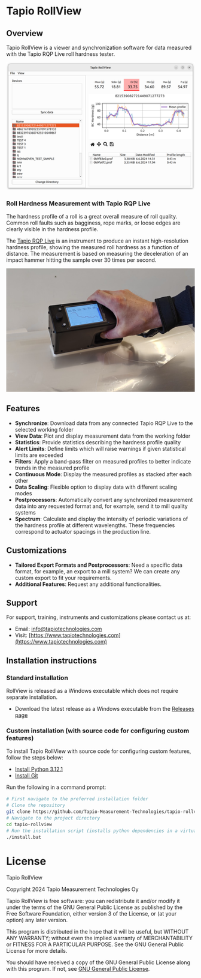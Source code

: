 # Tapio RollView

## Overview
Tapio RollView is a viewer and synchronization software for data measured with the Tapio RQP Live roll hardness tester.

![Tapio RollView](tapio-rollview-screenshot.png)

### Roll Hardness Measurement with Tapio RQP Live
The hardness profile of a roll is a great overall measure of roll quality. Common roll faults such as bagginess, rope marks, or loose edges are clearly visible in the hardness profile.

The [Tapio RQP Live](https://www.tapiotechnologies.com/tapio-rqp-live/) is an instrument to produce an instant high-resolution hardness profile, showing the measured roll hardness as a function of distance. The measurement is based on measuring the deceleration of an impact hammer hitting the sample over 30 times per second.

![Tapio RQP Live](tapio-rqp-live.png)

## Features
- **Synchronize**: Download data from any connected Tapio RQP Live to the selected working folder
- **View Data**: Plot and display measurement data from the working folder
- **Statistics**: Provide statistics describing the hardness profile quality
- **Alert Limits**: Define limits which will raise warnings if given statistical limits are exceeded
- **Filters**: Apply a band-pass filter on measured profiles to better indicate trends in the measured profile
- **Continuous Mode**: Display the measured profiles as stacked after each other
- **Data Scaling**: Flexible option to display data with different scaling modes
- **Postprocessors**: Automatically convert any synchronized measurement data into any requested format and, for example, send it to mill quality systems
- **Spectrum**: Calculate and display the intensity of periodic variations of the hardness profile at different wavelengths. These frequencies correspond to actuator spacings in the production line.

## Customizations
- **Tailored Export Formats and Postprocessors**: Need a specific data format, for example, an export to a mill system? We can create any custom export to fit your requirements.
- **Additional Features**: Request any additional functionalities.

## Support
For support, training, instruments and customizations please contact us at:
- Email: [info@tapiotechnologies.com](mailto:info@tapiotechnologies.com)
- Visit: [https://www.tapiotechnologies.com](https://www.tapiotechnologies.com)


## Installation instructions

### Standard installation
RollView is released as a Windows executable which does not require separate installation.
- Download the latest release as a Windows executable from the [Releases page](https://github.com/Tapio-Measurement-Technologies/tapio-rollview/releases)

### Custom installation (with source code for configuring custom features)
To install Tapio RollView with source code for configuring custom features, follow the steps below:

- [Install Python 3.12.1](https://www.python.org/downloads/release/python-3121/)
- [Install Git](https://git-scm.com/)


Run the following in a command prompt:
```bash
# First navigate to the preferred installation folder
# Clone the repository
git clone https://github.com/Tapio-Measurement-Technologies/tapio-rollview
# Navigate to the project directory
cd tapio-rollview
# Run the installation script (installs python dependencies in a virtualenv, creates local settings, launch script and shortcut)
./install.bat
```




# License
Tapio RollView

Copyright 2024 Tapio Measurement Technologies Oy

Tapio RollView is free software: you can redistribute it and/or modify it under the terms of the GNU General Public License as published by the Free Software Foundation, either version 3 of the License, or (at your option) any later version.

This program is distributed in the hope that it will be useful, but WITHOUT ANY WARRANTY; without even the implied warranty of MERCHANTABILITY or FITNESS FOR A PARTICULAR PURPOSE. See the GNU General Public License for more details.

You should have received a copy of the GNU General Public License along with this program. If not, see [GNU General Public License](https://www.gnu.org/licenses/).

